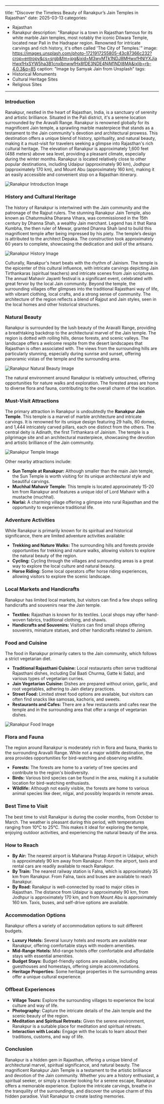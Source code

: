 
---
title: "Discover the Timeless Beauty of Ranakpur’s Jain Temples in Rajasthan"
date: 2025-03-13
categories:
  - Rajasthan
  - Ranakpur
description: "Ranakpur is a town in Rajasthan famous for its white marble Jain temples, most notably the iconic Dilwara Temple, located near Pali in the Hadrapar region. Renowned for intricate carvings and rich history, it's often called 'The City of Temples.'"
image: https://images.unsplash.com/photo-1721917255805-43c87366c232?crop=entropy&cs=srgb&fm=jpg&ixid=M3wyMTk1NDJ8MHwxfHNlYXJjaHwxfHxSYW5ha3B1cnxlbnwwfHx8fDE3NDE4NjM1NDl8MA&ixlib=rb-4.0.3&q=85
caption: "Image by Samyak Jain from Unsplash"
tags: 
  - Historical Monuments
  - Cultural Heritage Sites
  - Religious Sites
---


### **Introduction**

Ranakpur, nestled in the heart of Rajasthan, India, is a sanctuary of serenity and artistic brilliance. Situated in the Pali district, it's a serene location surrounded by the Aravalli Range. Ranakpur is renowned globally for its magnificent Jain temple, a sprawling marble masterpiece that stands as a testament to the Jain community's devotion and architectural prowess. This destination offers a unique blend of history, spirituality, and natural beauty, making it a must-visit for travelers seeking a glimpse into Rajasthan's rich cultural heritage. The elevation of Ranakpur is approximately 1,600 feet (488 meters) above sea level, providing a pleasant climate, especially during the winter months. Ranakpur is located relatively close to other popular destinations, including Udaipur (approximately 90 km), Jodhpur (approximately 170 km), and Mount Abu (approximately 160 km), making it an easily accessible and convenient stop on a Rajasthan itinerary.

<img src="placeholder_image_ranakpur_introduction.jpg" alt="Ranakpur Introduction Image">

### **History and Cultural Heritage**

The history of Ranakpur is intertwined with the Jain community and the patronage of the Rajput rulers. The stunning Ranakpur Jain Temple, also known as Chaturmukha Dharana Vihara, was commissioned in the 15th century by Dhanna Shah, a wealthy Jain merchant. Legend has it that Rana Kumbha, the then ruler of Mewar, granted Dhanna Shah land to build this magnificent temple after being impressed by his piety. The temple’s design is attributed to the architect Depaka. The construction took approximately 60 years to complete, showcasing the dedication and skill of the artisans.

<img src="placeholder_image_ranakpur_history.jpg" alt="Ranakpur History Image">

Culturally, Ranakpur's heart beats with the rhythm of Jainism. The temple is the epicenter of this cultural influence, with intricate carvings depicting Jain Tirthankaras (spiritual teachers) and intricate scenes from Jain scriptures. The annual Mahavir Jayanti festival is a significant event, celebrated with great fervor by the local Jain community. Beyond the temple, the surrounding villages offer glimpses into the traditional Rajasthani way of life, with vibrant clothing, local crafts, and a strong sense of community. The architecture of the region reflects a blend of Rajput and Jain styles, seen in the local homes and other historical structures.

### **Natural Beauty**

Ranakpur is surrounded by the lush beauty of the Aravalli Range, providing a breathtaking backdrop to the architectural marvel of the Jain temple. The region is dotted with rolling hills, dense forests, and scenic valleys. The landscape offers a welcome respite from the desert landscapes that Rajasthan is often associated with. The views from the surrounding hills are particularly stunning, especially during sunrise and sunset, offering panoramic vistas of the temple and the surrounding area.

<img src="placeholder_image_ranakpur_natural_beauty.jpg" alt="Ranakpur Natural Beauty Image">

The natural environment around Ranakpur is relatively untouched, offering opportunities for nature walks and exploration. The forested areas are home to diverse flora and fauna, contributing to the overall charm of the location.

### **Must-Visit Attractions**

The primary attraction in Ranakpur is undoubtedly the **Ranakpur Jain Temple**. This temple is a marvel of marble architecture and intricate carvings. It is renowned for its unique design featuring 29 halls, 80 domes, and 1,444 intricately carved pillars, each one distinct from the others. The central deity is Adinath, the first Tirthankara of Jainism. The temple is a pilgrimage site and an architectural masterpiece, showcasing the devotion and artistic brilliance of the Jain community.

<img src="placeholder_image_ranakpur_temple.jpg" alt="Ranakpur Temple Image">

Other nearby attractions include:

*   **Sun Temple at Ranakpur:** Although smaller than the main Jain temple, the Sun Temple is worth visiting for its unique architectural style and beautiful carvings.
*   **Muchhal Mahavir Temple:** This temple is located approximately 15-20 km from Ranakpur and features a unique idol of Lord Mahavir with a mustache (muchhal).
*   **Narlai:** A charming village offering a glimpse into rural Rajasthan and the opportunity to experience traditional life.

### **Adventure Activities**

While Ranakpur is primarily known for its spiritual and historical significance, there are limited adventure activities available:

*   **Trekking and Nature Walks:** The surrounding hills and forests provide opportunities for trekking and nature walks, allowing visitors to explore the natural beauty of the region.
*   **Cycling:** Cycling through the villages and surrounding areas is a great way to explore the local culture and natural beauty.
*   **Horse Riding:** Some local operators offer horse riding experiences, allowing visitors to explore the scenic landscape.

### **Local Markets and Handicrafts**

Ranakpur has limited local markets, but visitors can find a few shops selling handicrafts and souvenirs near the Jain temple.

*   **Textiles:** Rajasthan is known for its textiles. Local shops may offer hand-woven fabrics, traditional clothing, and shawls.
*   **Handicrafts and Souvenirs:** Visitors can find small shops offering souvenirs, miniature statues, and other handicrafts related to Jainism.

### **Food and Cuisine**

The food in Ranakpur primarily caters to the Jain community, which follows a strict vegetarian diet.

*   **Traditional Rajasthani Cuisine:** Local restaurants often serve traditional Rajasthani dishes, including Dal Baati Churma, Gatte ki Sabzi, and various types of vegetarian curries.
*   **Jain Vegetarian Cuisine:** Dishes are prepared without onion, garlic, and root vegetables, adhering to Jain dietary practices.
*   **Street Food:** Limited street food options are available, but visitors can often find snacks like samosas, kachoris, and sweets.
*   **Restaurants and Cafes:** There are a few restaurants and cafes near the temple and in the surrounding area that offer a range of vegetarian dishes.

<img src="placeholder_image_ranakpur_food.jpg" alt="Ranakpur Food Image">

### **Flora and Fauna**

The region around Ranakpur is moderately rich in flora and fauna, thanks to the surrounding Aravalli Range. While not a major wildlife destination, the area provides opportunities for bird-watching and observing wildlife.

*   **Forests:** The forests are home to a variety of tree species and contribute to the region's biodiversity.
*   **Birds:** Various bird species can be found in the area, making it a suitable location for bird-watching enthusiasts.
*   **Wildlife:** Although not easily visible, the forests are home to various animal species like deer, nilgai, and possibly leopards in remote areas.

### **Best Time to Visit**

The best time to visit Ranakpur is during the cooler months, from October to March. The weather is pleasant during this period, with temperatures ranging from 10°C to 25°C. This makes it ideal for exploring the temple, enjoying outdoor activities, and experiencing the natural beauty of the area.

### **How to Reach**

*   **By Air:** The nearest airport is Maharana Pratap Airport in Udaipur, which is approximately 90 km away from Ranakpur. From the airport, taxis and rental cars are readily available to reach Ranakpur.
*   **By Train:** The nearest railway station is Falna, which is approximately 35 km from Ranakpur. From Falna, taxis and buses are available to reach Ranakpur.
*   **By Road:** Ranakpur is well-connected by road to major cities in Rajasthan. The distance from Udaipur is approximately 90 km, from Jodhpur is approximately 170 km, and from Mount Abu is approximately 160 km. Taxis, buses, and self-drive options are available.

### **Accommodation Options**

Ranakpur offers a variety of accommodation options to suit different budgets.

*   **Luxury Hotels:** Several luxury hotels and resorts are available near Ranakpur, offering comfortable stays with modern amenities.
*   **Mid-Range Hotels:** Mid-range hotels offer comfortable and affordable stays with essential amenities.
*   **Budget Stays:** Budget-friendly options are available, including guesthouses and homestays, offering simple accommodations.
*   **Heritage Properties:** Some heritage properties in the surrounding areas offer a unique cultural experience.

### **Offbeat Experiences**

*   **Village Tours:** Explore the surrounding villages to experience the local culture and way of life.
*   **Photography:** Capture the intricate details of the Jain temple and the scenic beauty of the region.
*   **Meditation and Spiritual Retreats:** Given the serene environment, Ranakpur is a suitable place for meditation and spiritual retreats.
*   **Interaction with Locals:** Engage with the locals to learn about their traditions, customs, and way of life.

### **Conclusion**

Ranakpur is a hidden gem in Rajasthan, offering a unique blend of architectural marvel, spiritual significance, and natural beauty. The magnificent Ranakpur Jain Temple is a testament to the artistic brilliance and devotion of the Jain community. Whether you are a history enthusiast, a spiritual seeker, or simply a traveler looking for a serene escape, Ranakpur offers a memorable experience. Explore the intricate carvings, breathe in the tranquility of the surroundings, and discover the unique charm of this hidden paradise. Visit Ranakpur to create lasting memories.


